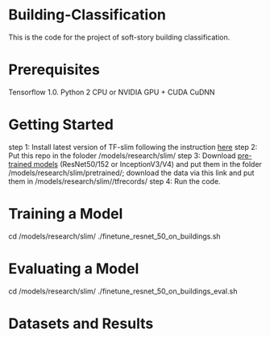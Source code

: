 # Building-Classification
This is the code for the project of soft-story building classification.

# Prerequisites
Tensorflow 1.0.
Python 2
CPU or NVIDIA GPU + CUDA CuDNN

# Getting Started
step 1: Install latest version of TF-slim following the instruction [here](https://github.com/tensorflow/models/tree/master/research/slim)
step 2: Put this repo in the foloder /models/research/slim/
step 3: Download [pre-trained models](https://github.com/tensorflow/models/tree/master/research/slim) (ResNet50/152 or InceptionV3/V4) and put them in the folder /models/research/slim/pretrained/; download the data via this link and put them in /models/research/slim//tfrecords/
step 4: Run the code.

# Training a Model
cd /models/research/slim/
./finetune_resnet_50_on_buildings.sh

# Evaluating a Model
cd /models/research/slim/
./finetune_resnet_50_on_buildings_eval.sh

# Datasets and Results


